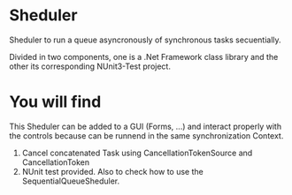 # Sheduler

Sheduler to run a queue asyncronously of synchronous tasks secuentially. 

Divided in two components, one is a .Net Framework class library and the other 
its corresponding NUnit3-Test project.

# You will find

This Sheduler can be added to a GUI (Forms, ...) and interact properly with the controls because can be runnend in the same synchronization Context.

1. Cancel concatenated Task using CancellationTokenSource and CancellationToken
2. NUnit test provided. Also to check how to use the SequentialQueueSheduler.
